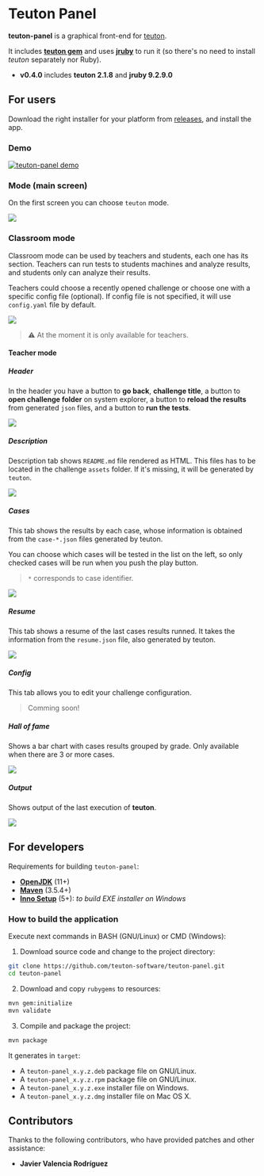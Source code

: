 # Teuton Panel

**teuton-panel** is a graphical front-end for [teuton](https://github.com/dvarrui/teuton).

It includes [**teuton gem**](https://rubygems.org/gems/teuton) and uses [**jruby**](https://www.jruby.org/) to run it (so there's no need to install *teuton* separately nor Ruby).

- **v0.4.0** includes **teuton 2.1.8** and **jruby 9.2.9.0**

## For users

Download the right installer for your platform from [releases](https://github.com/teuton-software/teuton-panel/releases), and install the app.

### Demo

[![teuton-panel demo](http://img.youtube.com/vi/nHlSKMy5728/0.jpg)](https://youtu.be/nHlSKMy5728 "Teuton Panel v0 3 0 SNAPSHOT 2020 04 03 21 08 31")

### Mode (main screen)

On the first screen you can choose `teuton` mode.

![](docs/images/main.png)

### Classroom mode

Classroom mode can be used by teachers and students, each one has its section. Teachers can run tests to students machines and analyze results, and students only can analyze their results.

Teachers could choose a recently opened challenge or choose one with a specific config file (optional). If config file is not specified, it will use `config.yaml` file by default.

![](docs/images/classroom.png)

> :warning: At the moment it is only available for teachers.

#### Teacher mode

##### Header

In the header you have a button to **go back**, **challenge title**, a button to **open challenge folder** on system explorer, a button to **reload the results** from generated `json` files, and a button to **run the tests**.

![](docs/images/header.png)

##### Description

Description tab shows `README.md` file rendered as HTML. This files has to be located in the challenge  `assets` folder. If it's missing, it will be generated by `teuton`.

![](docs/images/description.png)

##### Cases

This tab shows the results by each case, whose information is obtained from the `case-*.json` files generated by teuton.

You can choose which cases will be tested in the list on the left, so only checked cases will be run when you push the play button.

> `*` corresponds to case identifier.

![](docs/images/cases.png)

##### Resume

This tab shows a resume of the last cases results runned. It takes the information from the `resume.json` file, also generated by teuton. 

![](docs/images/resume.png)

##### Config

This tab allows you to edit your challenge configuration.

> Comming soon!

##### Hall of fame

Shows a bar chart with cases results grouped by grade. Only available when there are 3 or more cases.

![](docs/images/hall-of-fame.png)

##### Output 

Shows output of the last execution of **teuton**.

![](docs/images/output.png)

## For developers

Requirements for building `teuton-panel`:

* [**OpenJDK**](https://adoptopenjdk.net/) (11+)
* [**Maven**](https://maven.apache.org) (3.5.4+)
* [**Inno Setup**](http://www.jrsoftware.org/isinfo.php) (5+): *to build EXE installer on Windows*

### How to build the application 

Execute next commands in BASH (GNU/Linux) or CMD (Windows):

1. Download source code and change to the project directory:

```bash
git clone https://github.com/teuton-software/teuton-panel.git
cd teuton-panel
```

2. Download and copy `rubygems` to resources:

```bash
mvn gem:initialize
mvn validate
```

3. Compile and package the project:

```bash
mvn package
```

It generates in `target`:

* A `teuton-panel_x.y.z.deb` package file on GNU/Linux. 
* A `teuton-panel_x.y.z.rpm` package file on GNU/Linux.
* A `teuton-panel_x.y.z.exe` installer file on Windows.
* A `teuton-panel_x.y.z.dmg` installer file on Mac OS X.

## Contributors

Thanks to the following contributors, who have provided patches and other assistance:

* **Javier Valencia Rodríguez**
